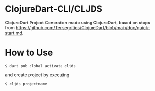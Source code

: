 # ClojureDart-CLI/CLJDS

ClojureDart Project Generation made using ClojureDart, based on steps from https://github.com/Tensegritics/ClojureDart/blob/main/doc/quick-start.md.


# How to Use

```shell
$ dart pub global activate cljds
```

and create project by executing

```shell
$ cljds projectname
```
